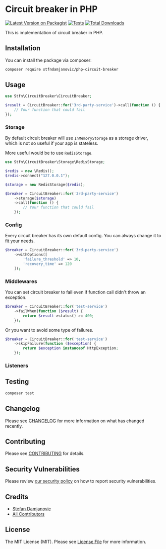# Circuit breaker in PHP

[![Latest Version on Packagist](https://img.shields.io/packagist/v/stfndamjanovic/circuit-breaker.svg?style=flat-square)](https://packagist.org/packages/stfndamjanovic/circuit-breaker)
[![Tests](https://img.shields.io/github/actions/workflow/status/stfndamjanovic/circuit-breaker/run-tests.yml?branch=main&label=tests&style=flat-square)](https://github.com/stfndamjanovic/circuit-breaker/actions/workflows/run-tests.yml)
[![Total Downloads](https://img.shields.io/packagist/dt/stfndamjanovic/circuit-breaker.svg?style=flat-square)](https://packagist.org/packages/stfndamjanovic/circuit-breaker)

This is implementation of circuit breaker in PHP.

## Installation

You can install the package via composer:

```bash
composer require stfndamjanovic/php-circuit-breaker
```

## Usage

```php
use Stfn\CircuitBreaker\CircuitBreaker;

$result = CircuitBreaker::for('3rd-party-service')->call(function () {
    // Your function that could fail
});
```

### Storage

By default circuit breaker will use `InMemoryStorage` as a storage driver, which is not so useful if your app is stateless.

More useful would be to use `RedisStorage`.
```php
use Stfn\CircuitBreaker\Storage\RedisStorage;

$redis = new \Redis();
$redis->connect("127.0.0.1");

$storage = new RedisStorage($redis);

$breaker = CircuitBreaker::for('3rd-party-service')
    ->storage($storage)
    ->call(function () {
        // Your function that could fail
    });
```

### Config

Every circuit breaker has its own default config. You can always change it to fit your needs.
```php
$breaker = CircuitBreaker::for('3rd-party-service')
    ->withOptions([
        'failure_threshold' => 10,
        'recovery_time' => 120
    ]);
```

### Middlewares

You can set circuit breaker to fail even if function call didn't throw an exception.

```php
$breaker = CircuitBreaker::for('test-service')
    ->failWhen(function ($result) {
        return $result->status() >= 400;
    });
```

Or you want to avoid some type of failures.

```php
$breaker = CircuitBreaker::for('test-service')
    ->skipFailure(function ($exception) {
        return $exception instanceof HttpException;
    });
```

### Listeners

## Testing

```bash
composer test
```

## Changelog

Please see [CHANGELOG](CHANGELOG.md) for more information on what has changed recently.

## Contributing

Please see [CONTRIBUTING](https://github.com/spatie/.github/blob/main/CONTRIBUTING.md) for details.

## Security Vulnerabilities

Please review [our security policy](../../security/policy) on how to report security vulnerabilities.

## Credits

- [Stefan Damjanovic](https://github.com/stfndamjanovic)
- [All Contributors](../../contributors)

## License

The MIT License (MIT). Please see [License File](LICENSE.md) for more information.
